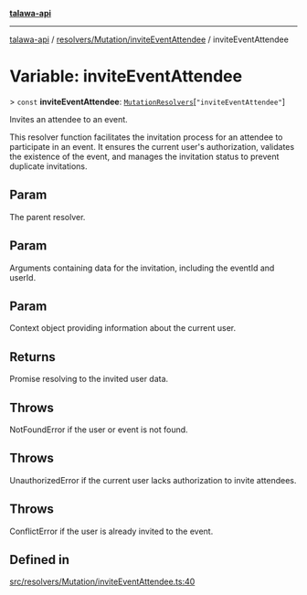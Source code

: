 [**talawa-api**](../../../../README.md)

***

[talawa-api](../../../../modules.md) / [resolvers/Mutation/inviteEventAttendee](../README.md) / inviteEventAttendee

# Variable: inviteEventAttendee

\> `const` **inviteEventAttendee**: [`MutationResolvers`](../../../../types/generatedGraphQLTypes/type-aliases/MutationResolvers.md)\[`"inviteEventAttendee"`\]

Invites an attendee to an event.

This resolver function facilitates the invitation process for an attendee to participate in an event.
It ensures the current user's authorization, validates the existence of the event, and manages the invitation status
to prevent duplicate invitations.

## Param

The parent resolver.

## Param

Arguments containing data for the invitation, including the eventId and userId.

## Param

Context object providing information about the current user.

## Returns

Promise resolving to the invited user data.

## Throws

NotFoundError if the user or event is not found.

## Throws

UnauthorizedError if the current user lacks authorization to invite attendees.

## Throws

ConflictError if the user is already invited to the event.

## Defined in

[src/resolvers/Mutation/inviteEventAttendee.ts:40](https://github.com/PalisadoesFoundation/talawa-api/blob/3a5276aff43f5de4f7fab3ec9683a420dcdc7a06/src/resolvers/Mutation/inviteEventAttendee.ts#L40)
